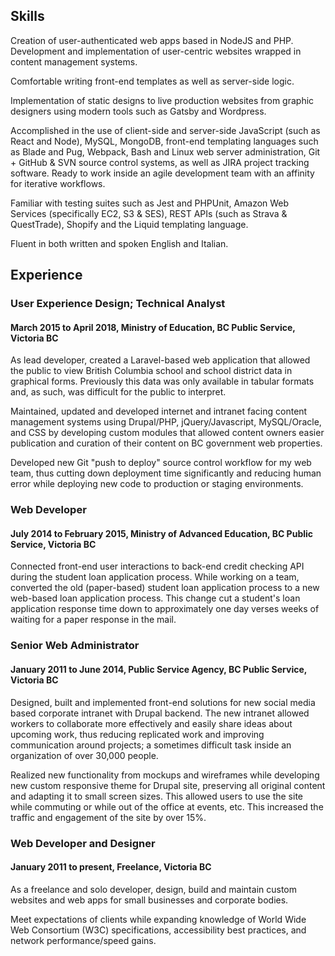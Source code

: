 ## Skills

Creation of user-authenticated web apps based in NodeJS and PHP. Development and implementation of user-centric websites wrapped in content management systems.

Comfortable writing front-end templates as well as server-side logic.

Implementation of static designs to live production websites from graphic designers using modern tools such as Gatsby and Wordpress.

Accomplished in the use of client-side and server-side JavaScript (such as React and Node), MySQL, MongoDB, front-end templating languages such as Blade and Pug, Webpack, Bash and Linux web server administration, Git + GitHub & SVN source control systems, as well as JIRA project tracking software. Ready to work inside an agile development team with an affinity for iterative workflows.

Familiar with testing suites such as Jest and PHPUnit, Amazon Web Services (specifically EC2, S3 & SES), REST APIs (such as Strava & QuestTrade), Shopify and the Liquid templating language.

Fluent in both written and spoken English and Italian.

## Experience

<!-- Answer the question, "How did you IMPACT your role at your previous job?" with each entry below. -->

### User Experience Design; Technical Analyst

#### March 2015 to April 2018, Ministry of Education, BC Public Service, Victoria BC

As lead developer, created a Laravel-based web application that allowed the public to view British Columbia school and school district data in graphical forms. Previously this data was only available in tabular formats and, as such, was difficult for the public to interpret.

Maintained, updated and developed internet and intranet facing content management systems using Drupal/PHP, jQuery/Javascript, MySQL/Oracle, and CSS by developing custom modules that allowed content owners easier publication and curation of their content on BC government web properties.

Developed new Git "push to deploy" source control workflow for my web team, thus cutting down deployment time significantly and reducing human error while deploying new code to production or staging environments.

### Web Developer

#### July 2014 to February 2015, Ministry of Advanced Education, BC Public Service, Victoria BC

Connected front-end user interactions to back-end credit checking API during the student loan application process. While working on a team, converted the old (paper-based) student loan application process to a new web-based loan application process. This change cut a student's loan application response time down to approximately one day verses weeks of waiting for a paper response in the mail.

### Senior Web Administrator

#### January 2011 to June 2014, Public Service Agency, BC Public Service, Victoria BC

Designed, built and implemented front-end solutions for new social media based corporate intranet with Drupal backend. The new intranet allowed workers to collaborate more effectively and easily share ideas about upcoming work, thus reducing replicated work and improving communication around projects; a sometimes difficult task inside an organization of over 30,000 people.

Realized new functionality from mockups and wireframes while developing new custom responsive theme for Drupal site, preserving all original content and adapting it to small screen sizes. This allowed users to use the site while commuting or while out of the office at events, etc. This increased the traffic and engagement of the site by over 15%.

### Web Developer and Designer

#### January 2011 to present, Freelance, Victoria BC

As a freelance and solo developer, design, build and maintain custom websites and web apps for small businesses and corporate bodies.

Meet expectations of clients while expanding knowledge of World Wide Web Consortium (W3C) specifications, accessibility best practices, and network performance/speed gains.
